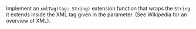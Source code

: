 

Implement an `xmlTag(tag: String)` extension function that wraps the `String`
it extends inside the XML tag given in the parameter. (See Wikipedia for an
overview of XML).
